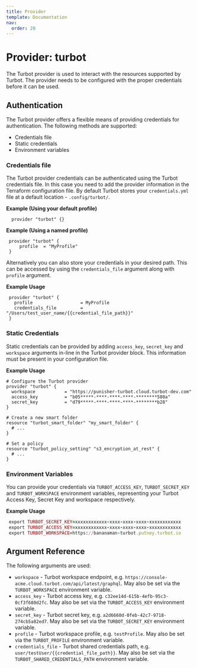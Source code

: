 ```yaml
---
title: Provider
template: Documentation
nav:
  order: 20
---
```


# Provider: turbot

The Turbot provider is used to interact with the resources supported by Turbot.
The provider needs to be configured with the proper credentials before it can
be used.

## Authentication

The Turbot provider offers a flexible means of providing credentials for authentication. The following methods are supported:

  - Credentials file
  - Static credentials
  - Environment variables

### Credentials file

The Turbot provider credentials can be authenticated using the Turbot credentials file. In this case you need to add the provider information in the Terraform configuration file. By default Turbot stores your `credentials.yml` file at a default location - `.config/turbot/`.

**Example (Using your default profile)**

   ```hcl
     provider "turbot" {}
   ```

**Example (Using a named profile)** 

   ```hcl
    provider "turbot" {
        profile  = "MyProfile"
    }
   ```

Alternatively you can also store your credentials in your desired path. This can be accessed by using the `credentials_file` argument along with `profile` argument.

**Example Usage**

  ```hcl
   provider "turbot" {
     profile                  = MyProfile
     credentials_file         = "/Users/test_user_name/{{credential_file_path}}"
   }
  ```

### Static Credentials

  Static credentials can be provided by adding `access_key`, `secret_key` and `workspace` arguments in-line in the Turbot provider block. This information must be present in your configuration file.

**Example Usage**

  ```hcl
  # Configure the Turbot provider
  provider "turbot" {
    workspace           = "https://punisher-turbot.cloud.turbot-dev.com"
    access_key          = "b05*****-****-****-****-********580a"
    secret_key          = "d79*****-****-****-****-********b28"
  }

  # Create a new smart folder
  resource "turbot_smart_folder" "my_smart_folder" {
    # ...
  }

  # Set a policy
  resource "turbot_policy_setting" "s3_encryption_at_rest" {
    # ...
  }
  ```

### Environment Variables

You can provide your credentials via `TURBOT_ACCESS_KEY`, `TURBOT_SECRET_KEY` and `TURBOT_WORKSPACE` environment variables, representing your Turbot Access Key, Secret Key and workspace respectively.

**Example Usage**

   ```ruby
    export TURBOT_SECRET_KEY=xxxxxxxxxxxx-xxxx-xxxx-xxxx-xxxxxxxxxxxx
    export TURBOT_ACCESS_KEY=xxxxxxxxxxxx-xxxx-xxxx-xxxx-xxxxxxxxxxxx
    export TURBOT_WORKSPACE=https://bananaman-turbot.putney.turbot.io
   ```

## Argument Reference

The following arguments are used:

* `workspace`  - Turbot workspace endpoint, e.g. `https://console-acme.cloud.turbot.com/api/latest/graphql`. May also be set via the `TURBOT_WORKSPACE` environment variable.
* `access_key` - Turbot access key, e.g. `c32ee14d-615b-4efb-95c3-0cf3f680d2fc`. May also be set via the `TURBOT_ACCESS_KEY` environment variable.
* `secret_key` - Turbot secret key, e.g. `a2d6660d-0feb-42c7-9718-274cb5a82ed7`. May also be set via the `TURBOT_SECRET_KEY` environment variable.
* `profile`    - Turbot workspace profile, e.g. `testProfile`. May also be set via the `TURBOT_PROFILE` environment variable.
* `credentials_file`    - Turbot shared credentials path, e.g. `user/testUser/{{credential_file_path}}`. May also be set via the `TURBOT_SHARED_CREDENTIALS_PATH` environment variable.